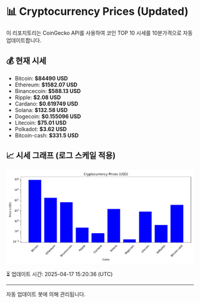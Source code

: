 
# 📊 Cryptocurrency Prices (Updated)

이 리포지토리는 CoinGecko API를 사용하여 코인 TOP 10 시세를 10분가격으로 자동 업데이트합니다.

## 💰 현재 시세
- Bitcoin: **$84490 USD**
- Ethereum: **$1582.07 USD**
- Binancecoin: **$588.13 USD**
- Ripple: **$2.08 USD**
- Cardano: **$0.619749 USD**
- Solana: **$132.58 USD**
- Dogecoin: **$0.155096 USD**
- Litecoin: **$75.01 USD**
- Polkadot: **$3.62 USD**
- Bitcoin-cash: **$331.5 USD**

## 📈 시세 그래프 (로그 스케일 적용)
![Crypto Prices](crypto_prices.png)

⏳ 업데이트 시간: 2025-04-17 15:20:36 (UTC)

---
자동 업데이트 봇에 의해 관리됩니다.
